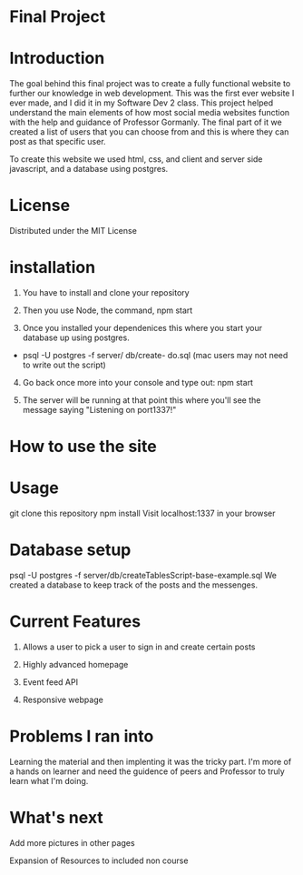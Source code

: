# Final Project 

# Introduction 
The goal behind this final project was to create a fully functional website to further our knowledge in web development. This was the first ever website I ever made, and I did it in my Software Dev 2 class. This project helped understand the main elements of how most social media websites function with the help and guidance of Professor Gormanly. The final part of it we created a list of users that you can choose from and this is where they can post as that specific user.

To create this website we used html, css, and client and server side javascript, and a database using postgres. 


# License 
Distributed under the MIT License

# installation 
1. You have to install and clone your repository 

2. Then you use Node, the command,  npm start 

3. Once you installed your dependenices this where you start your database up using postgres. 
* psql -U postgres -f server/ db/create-
do.sql (mac users may not need to
write out the script)

4. Go back once more into your console and type out: npm start

5. The server will be running at that point this where you'll see the message saying "Listening on port1337!"

# How to use the site 


# Usage
git clone this repository
npm install
Visit localhost:1337 in your browser

# Database setup
psql -U postgres -f server/db/createTablesScript-base-example.sql
We created a database to keep track of the posts and the messenges. 

# Current Features 
1. Allows a user to pick a user to sign in and create certain posts

2. Highly advanced homepage 

3. Event feed API

4. Responsive webpage


# Problems I ran into 
Learning the material and then implenting it was the tricky part. I'm more of a hands on learner and need the guidence of peers and Professor to truly learn what I'm doing. 

# What's next 
Add more pictures in other pages

Expansion of Resources to included non course
